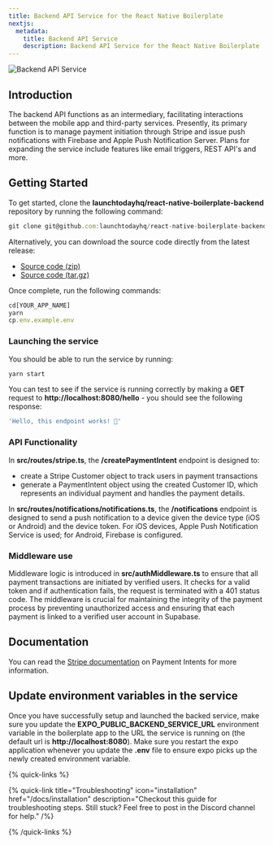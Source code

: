 ```yaml
---
title: Backend API Service for the React Native Boilerplate
nextjs:
  metadata:
    title: Backend API Service
    description: Backend API Service for the React Native Boilerplate
---
```


![Backend API Service](/images/api-service.png)

## Introduction

The backend API functions as an intermediary, facilitating interactions between the
mobile app and third-party services. Presently, its primary function is to manage
payment initiation through Stripe and issue push notifications with Firebase and Apple Push Notification Server. Plans for expanding the service include features
like email triggers, REST API's and more.

## Getting Started

To get started, clone the **launchtodayhq/react-native-boilerplate-backend** repository by running the following command:

```js
git clone git@github.com:launchtodayhq/react-native-boilerplate-backend.git [YOUR_APP_NAME]
```

Alternatively, you can download the source code directly from the latest release:

- [Source code (zip)](https://github.com/launchtodayhq/react-native-boilerplate-backend/archive/refs/tags/launchtoday-v1.zip)
- [Source code (tar.gz)](https://github.com/launchtodayhq/react-native-boilerplate-backend/archive/refs/tags/launchtoday-v1.tar.gz)

Once complete, run the following commands:

```js
cd[YOUR_APP_NAME]
yarn
cp.env.example.env
```

### Launching the service

You should be able to run the service by running:

```js
yarn start
```

You can test to see if the service is running correctly by making a **GET** request to **http://localhost:8080/hello** - you should
see the following response:

```js
'Hello, this endpoint works! 🎉'
```

### API Functionality

In **src/routes/stripe.ts**, the **/createPaymentIntent** endpoint is designed to:

- create a Stripe Customer object to track users in payment transactions
- generate a PaymentIntent object using the created Customer ID, which represents an individual payment and handles
  the payment details.

In **src/routes/notifications/notifications.ts**, the **/notifications** endpoint is designed to send a push notification to a device given the device type (iOS or Android) and the device token. For iOS devices, Apple Push Notification Service is used; for Android, Firebase is configured.

### Middleware use

Middleware logic is introduced in **src/authMiddleware.ts** to ensure that all payment transactions are initiated by verified users. It checks for a valid
token and if authentication fails, the request is terminated with a 401 status code. The middleware is crucial for maintaining
the integrity of the payment process by preventing unauthorized access and ensuring that each payment is linked to a verified
user account in Supabase.

## Documentation

You can read the [Stripe documentation](https://stripe.com/docs/api/payment_intents) on Payment Intents for more information.

## Update environment variables in the service

Once you have successfully setup and launched the backed service, make sure you update the **EXPO_PUBLIC_BACKEND_SERVICE_URL** environment
variable in the boilerplate app to the URL the service is running on (the default url is **http://localhost:8080**). Make sure you
restart the expo application whenever you update the **.env** file to ensure expo picks up the newly created environment variable.

{% quick-links %}

{% quick-link title="Troubleshooting" icon="installation" href="/docs/installation" description="Checkout this guide for troubleshooting steps. Still stuck? Feel free to post in the Discord channel for help." /%}

{% /quick-links %}
